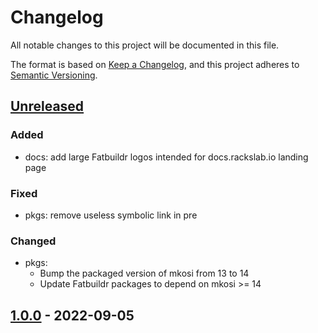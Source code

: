 # Changelog

All notable changes to this project will be documented in this file.

The format is based on [Keep a Changelog](https://keepachangelog.com/en/1.0.0/),
and this project adheres to [Semantic Versioning](https://semver.org/spec/v2.0.0.html).

## [Unreleased]

### Added
- docs: add large Fatbuildr logos intended for docs.rackslab.io landing page

### Fixed
- pkgs: remove useless symbolic link in pre

### Changed
- pkgs:
  - Bump the packaged version of mkosi from 13 to 14
  - Update Fatbuildr packages to depend on mkosi >= 14

## [1.0.0] - 2022-09-05

[unreleased]: https://github.com/rackslab/fatbuildr/compare/v1.0.0...HEAD
[1.0.0]: https://github.com/rackslab/fatbuildr/releases/tag/v1.0.0
